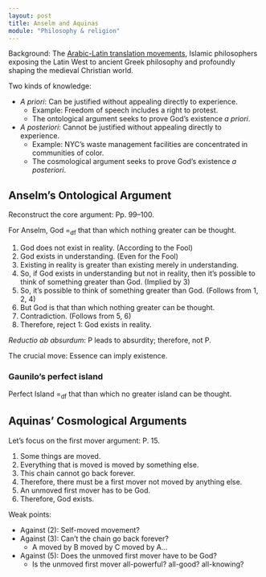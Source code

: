 ```yaml
---
layout: post
title: Anselm and Aquinas
module: "Philosophy & religion"
---
```


Background: The [Arabic-Latin translation movements](https://plato.stanford.edu/entries/arabic-islamic-influence), Islamic philosophers exposing the Latin West to ancient Greek philosophy and profoundly shaping the medieval Christian world.

Two kinds of knowledge:

- *A priori*: Can be justified without appealing directly to experience.
  - Example: Freedom of speech includes a right to protest.
  - The ontological argument seeks to prove God’s existence *a priori*.
- *A posteriori*: Cannot be justified without appealing directly to experience.
  - Example: NYC’s waste management facilities are concentrated in communities of color.
  - The cosmological argument seeks to prove God’s existence *a posteriori*.

## Anselm’s Ontological Argument

Reconstruct the core argument: Pp. 99–100.

For Anselm, God =<sub>df</sub> that than which nothing greater can be thought.

1. God does not exist in reality. (According to the Fool)
2. God exists in understanding. (Even for the Fool)
3. Existing in reality is greater than existing merely in understanding.
4. So, if God exists in understanding but not in reality, then it’s possible to think of something greater than God. (Implied by 3)
5. So, it’s possible to think of something greater than God. (Follows from 1, 2, 4)
6. But God is that than which nothing greater can be thought.
7. Contradiction. (Follows from 5, 6)
8. Therefore, reject 1: God exists in reality.

*Reductio ab absurdum*: P leads to absurdity; therefore, not P.

The crucial move: Essence can imply existence.

### Gaunilo’s perfect island

Perfect Island =<sub>df</sub> that than which no greater island can be thought.

## Aquinas’ Cosmological Arguments

Let’s focus on the first mover argument: P. 15.

1. Some things are moved.
2. Everything that is moved is moved by something else.
3. This chain cannot go back forever.
4. Therefore, there must be a first mover not moved by anything else.
5. An unmoved first mover has to be God.
6. Therefore, God exists.

Weak points:

- Against (2): Self-moved movement?
- Against (3): Can’t the chain go back forever?
  - A moved by B moved by C moved by A…
- Against (5): Does the unmoved first mover have to be God?
  - Is the unmoved first mover all-powerful? all-good? all-knowing?
